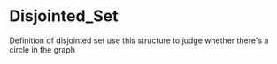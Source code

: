 # Disjointed_Set

Definition of disjointed set
use this structure to judge whether there's a circle in the graph
